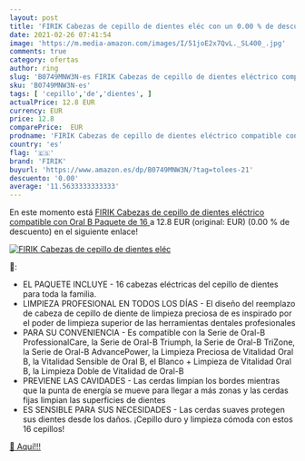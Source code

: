 ```yaml
---
layout: post
title: 'FIRIK Cabezas de cepillo de dientes eléc con un 0.00 % de descuento'
date: 2021-02-26 07:41:54
image: 'https://m.media-amazon.com/images/I/51joE2x7QvL._SL400_.jpg'
comments: true
category: ofertas
author: ring
slug: 'B0749MNW3N-es FIRIK Cabezas de cepillo de dientes eléctrico compatible...'
sku: 'B0749MNW3N-es'
tags: [ 'cepillo','de','dientes', ]
actualPrice: 12.8 EUR
currency: EUR
price: 12.8
comparePrice:  EUR
prodname: 'FIRIK Cabezas de cepillo de dientes eléctrico compatible con Oral B  Paquete de 16 '
country: 'es'
flag: '🇪🇸'
brand: 'FIRIK'
buyurl: 'https://www.amazon.es/dp/B0749MNW3N/?tag=tolees-21'
descuento: '0.00'
average: '11.5633333333333'
---
```


En este momento está [FIRIK Cabezas de cepillo de dientes eléctrico compatible con Oral B  Paquete de 16 ](https://www.amazon.es/dp/B0749MNW3N/?tag=tolees-21) a 12.8 EUR (original:  EUR) (0.00 %  de descuento) en el siguiente enlace!

[![FIRIK Cabezas de cepillo de dientes eléc](https://m.media-amazon.com/images/I/51joE2x7QvL._SL400_.jpg)](https://www.amazon.es/dp/B0749MNW3N/?tag=tolees-21)

🔎:

- EL PAQUETE INCLUYE - 16 cabezas eléctricas del cepillo de dientes para toda la familia.
- LIMPIEZA PROFESIONAL EN TODOS LOS DÍAS - El diseño del reemplazo de cabeza de cepillo de diente de limpieza preciosa de es inspirado por el poder de limpieza superior de las herramientas dentales profesionales
- PARA SU CONVENIENCIA - Es compatible con la Serie de Oral-B ProfessionalCare, la Serie de Oral-B Triumph, la Serie de Oral-B TriZone, la Serie de Oral-B AdvancePower, la Limpieza Preciosa de Vitalidad Oral B, la Vitalidad Sensible de Oral B, el Blanco + Limpieza de Vitalidad Oral B, la Limpieza Doble de Vitalidad de Oral-B
- PREVIENE LAS CAVIDADES - Las cerdas limpian los bordes mientras que la punta de energía se mueve para llegar a más zonas y las cerdas fijas limpian las superficies de dientes
- ES SENSIBLE PARA SUS NECESIDADES - Las cerdas suaves protegen sus dientes desde los daños. ¡Cepillo duro y limpieza cómoda con estos 16 cepillos!

[🛒 Aquí!!!](https://www.amazon.es/dp/B0749MNW3N/?tag=tolees-21)

